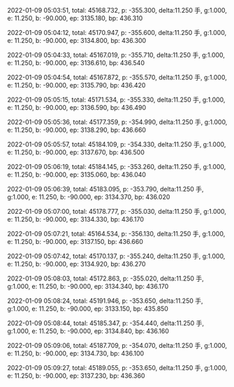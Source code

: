 2022-01-09 05:03:51, total: 45168.732, p: -355.300, delta:11.250 手, g:1.000, e: 11.250, b: -90.000, ep: 3135.180, bp: 436.310

2022-01-09 05:04:12, total: 45170.947, p: -355.600, delta:11.250 手, g:1.000, e: 11.250, b: -90.000, ep: 3134.800, bp: 436.300

2022-01-09 05:04:33, total: 45167.019, p: -355.710, delta:11.250 手, g:1.000, e: 11.250, b: -90.000, ep: 3136.610, bp: 436.540

2022-01-09 05:04:54, total: 45167.872, p: -355.570, delta:11.250 手, g:1.000, e: 11.250, b: -90.000, ep: 3135.790, bp: 436.420

2022-01-09 05:05:15, total: 45171.534, p: -355.330, delta:11.250 手, g:1.000, e: 11.250, b: -90.000, ep: 3136.590, bp: 436.490

2022-01-09 05:05:36, total: 45177.359, p: -354.990, delta:11.250 手, g:1.000, e: 11.250, b: -90.000, ep: 3138.290, bp: 436.660

2022-01-09 05:05:57, total: 45184.109, p: -354.330, delta:11.250 手, g:1.000, e: 11.250, b: -90.000, ep: 3137.670, bp: 436.500

2022-01-09 05:06:19, total: 45184.145, p: -353.260, delta:11.250 手, g:1.000, e: 11.250, b: -90.000, ep: 3135.060, bp: 436.040

2022-01-09 05:06:39, total: 45183.095, p: -353.790, delta:11.250 手, g:1.000, e: 11.250, b: -90.000, ep: 3134.370, bp: 436.020

2022-01-09 05:07:00, total: 45178.777, p: -355.030, delta:11.250 手, g:1.000, e: 11.250, b: -90.000, ep: 3134.330, bp: 436.170

2022-01-09 05:07:21, total: 45164.534, p: -356.130, delta:11.250 手, g:1.000, e: 11.250, b: -90.000, ep: 3137.150, bp: 436.660

2022-01-09 05:07:42, total: 45170.137, p: -355.240, delta:11.250 手, g:1.000, e: 11.250, b: -90.000, ep: 3134.920, bp: 436.270

2022-01-09 05:08:03, total: 45172.863, p: -355.020, delta:11.250 手, g:1.000, e: 11.250, b: -90.000, ep: 3134.340, bp: 436.170

2022-01-09 05:08:24, total: 45191.946, p: -353.650, delta:11.250 手, g:1.000, e: 11.250, b: -90.000, ep: 3133.150, bp: 435.850

2022-01-09 05:08:44, total: 45185.347, p: -354.440, delta:11.250 手, g:1.000, e: 11.250, b: -90.000, ep: 3134.840, bp: 436.160

2022-01-09 05:09:06, total: 45187.709, p: -354.070, delta:11.250 手, g:1.000, e: 11.250, b: -90.000, ep: 3134.730, bp: 436.100

2022-01-09 05:09:27, total: 45189.055, p: -353.650, delta:11.250 手, g:1.000, e: 11.250, b: -90.000, ep: 3137.230, bp: 436.360